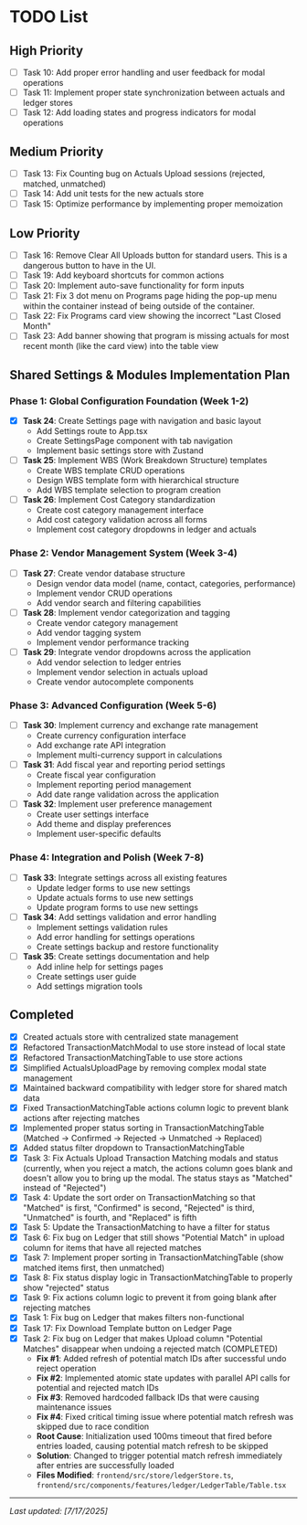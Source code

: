 # TODO List

## High Priority
- [ ] Task 10: Add proper error handling and user feedback for modal operations
- [ ] Task 11: Implement proper state synchronization between actuals and ledger stores
- [ ] Task 12: Add loading states and progress indicators for modal operations

## Medium Priority
- [ ] Task 13: Fix Counting bug on Actuals Upload sessions (rejected, matched, unmatched)
- [ ] Task 14: Add unit tests for the new actuals store
- [ ] Task 15: Optimize performance by implementing proper memoization

## Low Priority
- [ ] Task 16: Remove Clear All Uploads button for standard users. This is a dangerous button to have in the UI.
- [ ] Task 19: Add keyboard shortcuts for common actions
- [ ] Task 20: Implement auto-save functionality for form inputs
- [ ] Task 21: Fix 3 dot menu on Programs page hiding the pop-up menu within the container instead of being outside of the container.
- [ ] Task 22: Fix Programs card view showing the incorrect "Last Closed Month"
- [ ] Task 23: Add banner showing that program is missing actuals for most recent month (like the card view) into the table view

## Shared Settings & Modules Implementation Plan

### Phase 1: Global Configuration Foundation (Week 1-2)
- [x] **Task 24**: Create Settings page with navigation and basic layout
  - Add Settings route to App.tsx
  - Create SettingsPage component with tab navigation
  - Implement basic settings store with Zustand
- [ ] **Task 25**: Implement WBS (Work Breakdown Structure) templates
  - Create WBS template CRUD operations
  - Design WBS template form with hierarchical structure
  - Add WBS template selection to program creation
- [ ] **Task 26**: Implement Cost Category standardization
  - Create cost category management interface
  - Add cost category validation across all forms
  - Implement cost category dropdowns in ledger and actuals

### Phase 2: Vendor Management System (Week 3-4)
- [ ] **Task 27**: Create vendor database structure
  - Design vendor data model (name, contact, categories, performance)
  - Implement vendor CRUD operations
  - Add vendor search and filtering capabilities
- [ ] **Task 28**: Implement vendor categorization and tagging
  - Create vendor category management
  - Add vendor tagging system
  - Implement vendor performance tracking
- [ ] **Task 29**: Integrate vendor dropdowns across the application
  - Add vendor selection to ledger entries
  - Implement vendor selection in actuals upload
  - Create vendor autocomplete components

### Phase 3: Advanced Configuration (Week 5-6)
- [ ] **Task 30**: Implement currency and exchange rate management
  - Create currency configuration interface
  - Add exchange rate API integration
  - Implement multi-currency support in calculations
- [ ] **Task 31**: Add fiscal year and reporting period settings
  - Create fiscal year configuration
  - Implement reporting period management
  - Add date range validation across the application
- [ ] **Task 32**: Implement user preference management
  - Create user settings interface
  - Add theme and display preferences
  - Implement user-specific defaults

### Phase 4: Integration and Polish (Week 7-8)
- [ ] **Task 33**: Integrate settings across all existing features
  - Update ledger forms to use new settings
  - Update actuals forms to use new settings
  - Update program forms to use new settings
- [ ] **Task 34**: Add settings validation and error handling
  - Implement settings validation rules
  - Add error handling for settings operations
  - Create settings backup and restore functionality
- [ ] **Task 35**: Create settings documentation and help
  - Add inline help for settings pages
  - Create settings user guide
  - Add settings migration tools

## Completed
- [x] Created actuals store with centralized state management
- [x] Refactored TransactionMatchModal to use store instead of local state
- [x] Refactored TransactionMatchingTable to use store actions
- [x] Simplified ActualsUploadPage by removing complex modal state management
- [x] Maintained backward compatibility with ledger store for shared match data
- [x] Fixed TransactionMatchingTable actions column logic to prevent blank actions after rejecting matches
- [x] Implemented proper status sorting in TransactionMatchingTable (Matched → Confirmed → Rejected → Unmatched → Replaced)
- [x] Added status filter dropdown to TransactionMatchingTable
- [x] Task 3: Fix Actuals Upload Transaction Matching modals and status (currently, when you reject a match, the actions column goes blank and doesn't allow you to bring up the modal. The status stays as "Matched" instead of "Rejected")
- [x] Task 4: Update the sort order on TransactionMatching so that "Matched" is first, "Confirmed" is second, "Rejected" is third, "Unmatched" is fourth, and "Replaced" is fifth
- [x] Task 5: Update the TransactionMatching to have a filter for status
- [x] Task 6: Fix bug on Ledger that still shows "Potential Match" in upload column for items that have all rejected matches
- [x] Task 7: Implement proper sorting in TransactionMatchingTable (show matched items first, then unmatched)
- [x] Task 8: Fix status display logic in TransactionMatchingTable to properly show "rejected" status
- [x] Task 9: Fix actions column logic to prevent it from going blank after rejecting matches
- [x] Task 1: Fix bug on Ledger that makes filters non-functional
- [x] Task 17: Fix Download Template button on Ledger Page
- [x] Task 2: Fix bug on Ledger that makes Upload column "Potential Matches" disappear when undoing a rejected match (COMPLETED)
  - **Fix #1**: Added refresh of potential match IDs after successful undo reject operation
  - **Fix #2**: Implemented atomic state updates with parallel API calls for potential and rejected match IDs
  - **Fix #3**: Removed hardcoded fallback IDs that were causing maintenance issues
  - **Fix #4**: Fixed critical timing issue where potential match refresh was skipped due to race condition
  - **Root Cause**: Initialization used 100ms timeout that fired before entries loaded, causing potential match refresh to be skipped
  - **Solution**: Changed to trigger potential match refresh immediately after entries are successfully loaded
  - **Files Modified**: `frontend/src/store/ledgerStore.ts`, `frontend/src/components/features/ledger/LedgerTable/Table.tsx`

---
*Last updated: [7/17/2025]* 